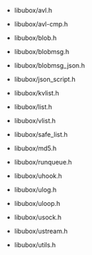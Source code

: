 
* libubox/avl.h
* libubox/avl-cmp.h

* libubox/blob.h
* libubox/blobmsg.h
* libubox/blobmsg_json.h
* libubox/json_script.h
* libubox/kvlist.h
* libubox/list.h
* libubox/vlist.h
* libubox/safe_list.h

* libubox/md5.h
* libubox/runqueue.h
* libubox/uhook.h
* libubox/ulog.h
* libubox/uloop.h
* libubox/usock.h
* libubox/ustream.h
* libubox/utils.h

